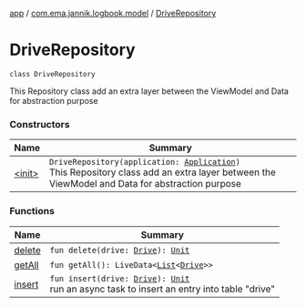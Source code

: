 [app](../../index.md) / [com.ema.jannik.logbook.model](../index.md) / [DriveRepository](./index.md)

# DriveRepository

`class DriveRepository`

This Repository class add an extra layer between the ViewModel and Data for abstraction purpose

### Constructors

| Name | Summary |
|---|---|
| [&lt;init&gt;](-init-.md) | `DriveRepository(application: `[`Application`](https://developer.android.com/reference/android/app/Application.html)`)`<br>This Repository class add an extra layer between the ViewModel and Data for abstraction purpose |

### Functions

| Name | Summary |
|---|---|
| [delete](delete.md) | `fun delete(drive: `[`Drive`](../../com.ema.jannik.logbook.model.database/-drive/index.md)`): `[`Unit`](https://kotlinlang.org/api/latest/jvm/stdlib/kotlin/-unit/index.html) |
| [getAll](get-all.md) | `fun getAll(): LiveData<`[`List`](https://kotlinlang.org/api/latest/jvm/stdlib/kotlin.collections/-list/index.html)`<`[`Drive`](../../com.ema.jannik.logbook.model.database/-drive/index.md)`>>` |
| [insert](insert.md) | `fun insert(drive: `[`Drive`](../../com.ema.jannik.logbook.model.database/-drive/index.md)`): `[`Unit`](https://kotlinlang.org/api/latest/jvm/stdlib/kotlin/-unit/index.html)<br>run an async task to insert an  entry into table "drive" |
